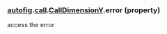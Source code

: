 ### [autofig](autofig.md).[call](autofig.call.md).[CallDimensionY](autofig.call.CallDimensionY.md).error (property)




access the error

